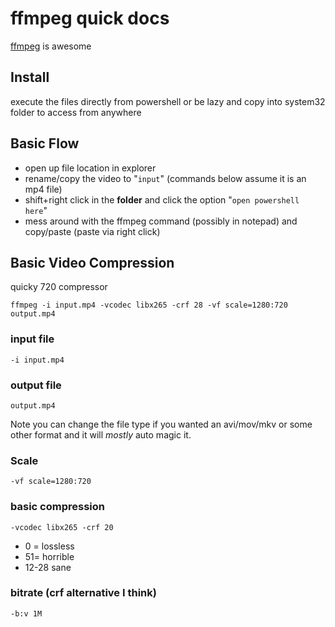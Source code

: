 # ffmpeg quick docs


[ffmpeg](https://ffmpeg.org/download.html#build-windows) is awesome

## Install

execute the files directly from powershell or be lazy and copy into system32 folder to access from anywhere

## Basic Flow

 - open up file location in explorer
 - rename/copy the video to "`input`" (commands below assume it is an mp4 file)
 - shift+right click in the **folder** and click the option "`open powershell here`"
 - mess around with the ffmpeg command (possibly in notepad) and copy/paste (paste via right click)

## Basic Video Compression

quicky 720 compressor


```
ffmpeg -i input.mp4 -vcodec libx265 -crf 28 -vf scale=1280:720 output.mp4
```

### input file
`-i input.mp4` 

### output file
`output.mp4`

Note you can change the file type if you wanted an avi/mov/mkv or some other format and it will *mostly* auto magic it.

### Scale
`-vf scale=1280:720`


### basic compression
 `-vcodec libx265 -crf 20`
 
  - 0 = lossless
  - 51= horrible
  - 12-28 sane
 
 ### bitrate (crf alternative I think)
 `-b:v 1M`
